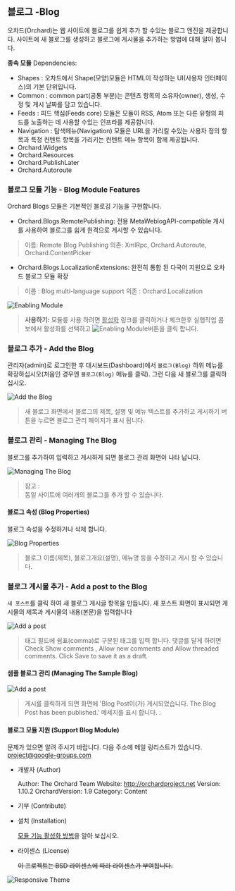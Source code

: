## 블로그 -Blog

오차드(Orchard)는 웹 사이트에 블로그를 쉽게 추가 할 수있는 블로그 엔진을 제공합니다.  사이트에 새 블로그를 생성하고 블로그에 게시물을 추가하는 방법에 대해 알아 봅니다.


**종속 모듈** Dependencies: 
- Shapes : 오차드에서 Shape(모양)모듈은 HTML이 작성하는 UI(사용자 인터페이스)의 기본 단위입니다.
- Common : common part(공통 부분)는 콘텐츠 항목의 소유자(owner), 생성, 수정 및 게시 날짜를 담고 있습니다. 
- Feeds : 피드 핵심(Feeds core) 모듈은 모듈이 RSS, Atom 또는 다른 유형의 피드를 노출하는 데 사용할 수있는 인프라를 제공합니다.
- Navigation : 탐색메뉴(Navigation) 모듈은 URL을 가리킬 수있는 사용자 정의 항목과 특정 컨텐트 항목을 가리키는 컨텐트 메뉴 항목이 함께 제공됩니다.
- Orchard.Widgets
- Orchard.Resources
- Orchard.PublishLater
- Orchard.Autoroute


### 블로그 모듈 기능 - Blog Module Features

Orchard Blogs 모듈은 기본적인 블로깅 기능을 구현합니다.

* Orchard.Blogs.RemotePublishing: 전용 MetaWeblogAPI-compatible 게시를 사용하여 블로그를  쉽게 원격으로 게시할 수 있습니다.

> 이름: Remote Blog Publishing
> 의존: XmlRpc, Orchard.Autoroute, Orchard.ContentPicker

* Orchard.Blogs.LocalizationExtensions: 완전히 통합 된 다국어 지원으로 오차드 블로그 모듈 확장

> 이름 : Blog multi-language support
> 의존 : Orchard.Localization
 		
![Enabling Module](../Media/images/modules/orchard.blogs/modules.png)
> **<i class="fa fa-info-circle"></i> 사용하기:** 모듈릏 사용 하려면 <u>활성화</u> 링크를 클릭하거나 체크한후 실행작업 콤보에서 활성화를 선택하고 ![Enabling Module](../Media/images/buttons/btn-execute.png)버튼을 클릭 합니다.



### 블로그 추가  - Add the Blog

관리자(admin)로 로그인한 후 대시보드(Dashboard)에서 `블로그(Blog)` 하위 메뉴를 확장하십시오(처음인 경우엔 `블로그(Blog)` 메뉴를 클릭). 그런 다음 새 블로그를 클릭하십시오. 


![Add the Blog](../Media/images/modules/Orchard.blogs/01-addblog.png)

> 새 블로그 화면에서 블로그의 제목, 설명 및 메뉴 텍스트를 추가하고 게시하기 버튼을 누르면 블로그 관리 페이지가 표시 됩니다.
 

### 블로그 관리  - Managing The Blog
 
블로그를 추가하여 입력하고 게시하게 되면 블로그 관리 화면이 나타 납니다.

![Managing The Blog](../Media/images/modules/Orchard.Blogs/02-managingtheblog.png) 

> <span class="info"><i class="fa fa-exclamation-circle" ></i> 참고</span> : <br />동일 사이트에 여러개의  블로그를 추가 할 수 있습니다.
 
 
#### 블로그 속성 (Blog Properties)

블로그 속성을 수정하거나 삭제 합니다. 

![Blog Properties](../Media/images/modules/Orchard.blogs/03-blogproperties.png)

> 블로그 이름(제목), 블로그개요(설명), 메뉴명 등을 수정하고 게시 할 수 있습니다.


### 블로그 게시물 추가  - Add a post to the Blog

`새 포스트`를 클릭 하여 새 블로그 게시글 항목을 만듭니다. 새 포스트 화면이 표시되면 게시물의 제목과 게시물의 내용(본문)을 입력합니다


![Add a post](../Media/images/modules/Orchard.blogs/04-blogsAddaPost.png) 
> 태그 필드에 쉼표(comma)로 구분된 태그를 입력 합니다.
댓글를 달게 하려면  Check Show comments , Allow new comments and Allow threaded comments. Click Save to save it as a draft.


#### 샘플 블로그 관리  (Managing The Sample Blog)

![Add a post](../Media/images/modules/Orchard.blogs/05-manage-sampleblog.png)
> 게시를 클릭하게 되면 화면에 '<span class="info">Blog Post이(가) 게시되었습니다. The Blog Post has been published.</span>' 메세지를 표시 합니다.
.

 
 
#### 블로그 모듈  지원 (Support Blog Module)

문제가 있으면 알려 주시기 바랍니다.
다음 주소에 메일 링리스트가 있습니다. project@google-groups.com

* 개발자 (Author)

	Author: The Orchard Team
	Website: http://orchardproject.net
	Version: 1.10.2
	OrchardVersion: 1.9
	Category: Content
	

* 기부 (Contribute)



* 설치 (Installation)

	<i class="fa fa-link"></i> [ 모듈 기능 활성화 방법](../inx2-modules.html#module-features)을 알아 보십시오.

* 라이센스 (License)

  <del>이 프로젝트는 BSD 라이센스에 따라 라이센스가 부여됩니다.</del>

![Responsive Theme](../Media/images/_blank.png)


